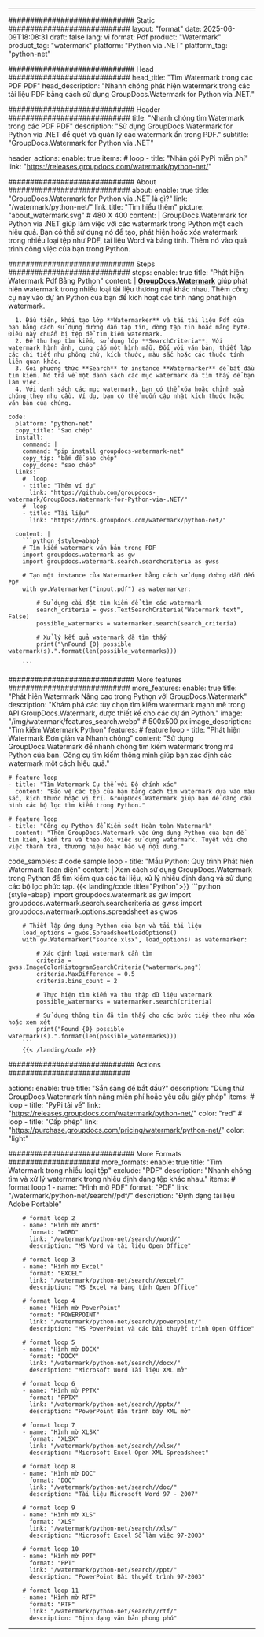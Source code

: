 
---
############################# Static ############################
layout: "format"
date:  2025-06-09T18:08:31
draft: false
lang: vi
format: Pdf
product: "Watermark"
product_tag: "watermark"
platform: "Python via .NET"
platform_tag: "python-net"

############################# Head ############################
head_title: "Tìm Watermark trong các PDF PDF"
head_description: "Nhanh chóng phát hiện watermark trong các tài liệu PDF bằng cách sử dụng GroupDocs.Watermark for Python via .NET."

############################# Header ############################
title: "Nhanh chóng tìm Watermark trong các PDF PDF" 
description: "Sử dụng GroupDocs.Watermark for Python via .NET để quét và quản lý các watermark ẩn trong PDF."
subtitle: "GroupDocs.Watermark for Python via .NET" 

header_actions:
  enable: true
  items:
    #  loop
    - title: "Nhận gói PyPi miễn phí"
      link: "https://releases.groupdocs.com/watermark/python-net/"
      
############################# About ############################
about:
    enable: true
    title: "GroupDocs.Watermark for Python via .NET là gì?"
    link: "/watermark/python-net/"
    link_title: "Tìm hiểu thêm"
    picture: "about_watermark.svg" # 480 X 400
    content: |
       GroupDocs.Watermark for Python via .NET giúp làm việc với các watermark trong Python một cách hiệu quả. Bạn có thể sử dụng nó để tạo, phát hiện hoặc xóa watermark trong nhiều loại tệp như PDF, tài liệu Word và bảng tính. Thêm nó vào quá trình công việc của bạn trong Python.

############################# Steps ############################
steps:
    enable: true
    title: "Phát hiện Watermark Pdf Bằng Python"
    content: |
      **[GroupDocs.Watermark](https://products.groupdocs.com/watermark/python-net/)** giúp phát hiện watermark trong nhiều loại tài liệu thương mại khác nhau. Thêm công cụ này vào dự án Python của bạn để kích hoạt các tính năng phát hiện watermark.
      
      1. Đầu tiên, khởi tạo lớp **Watermarker** và tải tài liệu Pdf của bạn bằng cách sử dụng đường dẫn tập tin, dòng tập tin hoặc mảng byte. Điều này chuẩn bị tệp để tìm kiếm watermark.
      2. Để thu hẹp tìm kiếm, sử dụng lớp **SearchCriteria**. Với watermark hình ảnh, cung cấp một hình mẫu. Đối với văn bản, thiết lập các chi tiết như phông chữ, kích thước, màu sắc hoặc các thuộc tính liên quan khác.
      3. Gọi phương thức **Search** từ instance **Watermarker** để bắt đầu tìm kiếm. Nó trả về một danh sách các mục watermark đã tìm thấy để bạn làm việc.
      4. Với danh sách các mục watermark, bạn có thể xóa hoặc chỉnh sửa chúng theo nhu cầu. Ví dụ, bạn có thể muốn cập nhật kích thước hoặc văn bản của chúng.
   
    code:
      platform: "python-net"
      copy_title: "Sao chép"
      install:
        command: |
        command: "pip install groupdocs-watermark-net"
        copy_tip: "bấm để sao chép"
        copy_done: "sao chép"
      links:
        #  loop
        - title: "Thêm ví dụ"
          link: "https://github.com/groupdocs-watermark/GroupDocs.Watermark-for-Python-via-.NET/"
        #  loop
        - title: "Tài liệu"
          link: "https://docs.groupdocs.com/watermark/python-net/"
          
      content: |
        ```python {style=abap}
        # Tìm kiếm watermark văn bản trong PDF
        import groupdocs.watermark as gw
        import groupdocs.watermark.search.searchcriteria as gwss

        # Tạo một instance của Watermarker bằng cách sử dụng đường dẫn đến PDF
        with gw.Watermarker("input.pdf") as watermarker:

            # Sử dụng cài đặt tìm kiếm để tìm các watermark
            search_criteria = gwss.TextSearchCriteria("Watermark text", False)
            possible_watermarks = watermarker.search(search_criteria)

            # Xử lý kết quả watermark đã tìm thấy
            print("\nFound {0} possible watermark(s).".format(len(possible_watermarks)))
       
        ```  

############################# More features ############################
more_features:
  enable: true
  title: "Phát hiện Watermark Nâng cao trong Python với GroupDocs.Watermark"
  description: "Khám phá các tùy chọn tìm kiếm watermark mạnh mẽ trong API GroupDocs.Watermark, được thiết kế cho các dự án Python."
  image: "/img/watermark/features_search.webp" # 500x500 px
  image_description: "Tìm kiếm Watermark Python"
  features:
    # feature loop
    - title: "Phát hiện Watermark Đơn giản và Nhanh chóng"
      content: "Sử dụng GroupDocs.Watermark để nhanh chóng tìm kiếm watermark trong mã Python của bạn. Công cụ tìm kiếm thông minh giúp bạn xác định các watermark một cách hiệu quả."

    # feature loop
    - title: "Tìm Watermark Cụ thể với Độ chính xác"
      content: "Bảo vệ các tệp của bạn bằng cách tìm watermark dựa vào màu sắc, kích thước hoặc vị trí. GroupDocs.Watermark giúp bạn dễ dàng cấu hình các bộ lọc tìm kiếm trong Python."

    # feature loop
    - title: "Công cụ Python để Kiểm soát Hoàn toàn Watermark"
      content: "Thêm GroupDocs.Watermark vào ứng dụng Python của bạn để tìm kiếm, kiểm tra và theo dõi việc sử dụng watermark. Tuyệt vời cho việc thanh tra, thương hiệu hoặc bảo vệ nội dung."
      
  code_samples:
    # code sample loop
    - title: "Mẫu Python: Quy trình Phát hiện Watermark Toàn diện"
      content: |
        Xem cách sử dụng GroupDocs.Watermark trong Python để tìm kiếm qua các tài liệu, xử lý nhiều định dạng và sử dụng các bộ lọc phức tạp.
        {{< landing/code title="Python">}}
        ```python {style=abap}
        import groupdocs.watermark as gw
        import groupdocs.watermark.search.searchcriteria as gwss
        import groupdocs.watermark.options.spreadsheet as gwos

        # Thiết lập ứng dụng Python của bạn và tải tài liệu
        load_options = gwos.SpreadsheetLoadOptions()
        with gw.Watermarker("source.xlsx", load_options) as watermarker:

            # Xác định loại watermark cần tìm
            criteria = gwss.ImageColorHistogramSearchCriteria("watermark.png")
            criteria.MaxDifference = 0.5
            criteria.bins_count = 2

            # Thực hiện tìm kiếm và thu thập dữ liệu watermark
            possible_watermarks = watermarker.search(criteria)

            # Sử dụng thông tin đã tìm thấy cho các bước tiếp theo như xóa hoặc xem xét
            print("Found {0} possible watermark(s).".format(len(possible_watermarks)))        
        ```
        {{< /landing/code >}}


############################# Actions ############################

actions:
  enable: true
  title: "Sẵn sàng để bắt đầu?"
  description: "Dùng thử GroupDocs.Watermark tính năng miễn phí hoặc yêu cầu giấy phép"
  items:
    #  loop
    - title: "PyPi tải về"
      link: "https://releases.groupdocs.com/watermark/python-net/"
      color: "red"
        #  loop
    - title: "Cấp phép"
      link: "https://purchase.groupdocs.com/pricing/watermark/python-net/"
      color: "light"


############################# More Formats #####################
more_formats:
    enable: true
    title: "Tìm Watermark trong nhiều loại tệp"
    exclude: "PDF"
    description: "Nhanh chóng tìm và xử lý watermark trong nhiều định dạng tệp khác nhau."
    items: 
        # format loop 1
        - name: "Hình mờ PDF"
          format: "PDF"
          link: "/watermark/python-net/search//pdf/"
          description: "Định dạng tài liệu Adobe Portable"

        # format loop 2
        - name: "Hình mờ Word"
          format: "WORD"
          link: "/watermark/python-net/search//word/"
          description: "MS Word và tài liệu Open Office"
          
        # format loop 3
        - name: "Hình mờ Excel"
          format: "EXCEL"
          link: "/watermark/python-net/search//excel/"
          description: "MS Excel và bảng tính Open Office"

        # format loop 4
        - name: "Hình mờ PowerPoint"
          format: "POWERPOINT"
          link: "/watermark/python-net/search//powerpoint/"
          description: "MS PowerPoint và các bài thuyết trình Open Office"

        # format loop 5
        - name: "Hình mờ DOCX"
          format: "DOCX"
          link: "/watermark/python-net/search//docx/"
          description: "Microsoft Word Tài liệu XML mở"
          
        # format loop 6
        - name: "Hình mờ PPTX"
          format: "PPTX"
          link: "/watermark/python-net/search//pptx/"
          description: "PowerPoint Bản trình bày XML mở"
          
        # format loop 7
        - name: "Hình mờ XLSX"
          format: "XLSX"
          link: "/watermark/python-net/search//xlsx/"
          description: "Microsoft Excel Open XML Spreadsheet"

        # format loop 8
        - name: "Hình mờ DOC"
          format: "DOC"
          link: "/watermark/python-net/search//doc/"
          description: "Tài liệu Microsoft Word 97 - 2007"

        # format loop 9
        - name: "Hình mờ XLS"
          format: "XLS"
          link: "/watermark/python-net/search//xls/"
          description: "Microsoft Excel Sổ làm việc 97-2003"

        # format loop 10
        - name: "Hình mờ PPT"
          format: "PPT"
          link: "/watermark/python-net/search//ppt/"
          description: "PowerPoint Bài thuyết trình 97-2003"

        # format loop 11
        - name: "Hình mờ RTF"
          format: "RTF"
          link: "/watermark/python-net/search//rtf/"
          description: "Định dạng văn bản phong phú"

---
